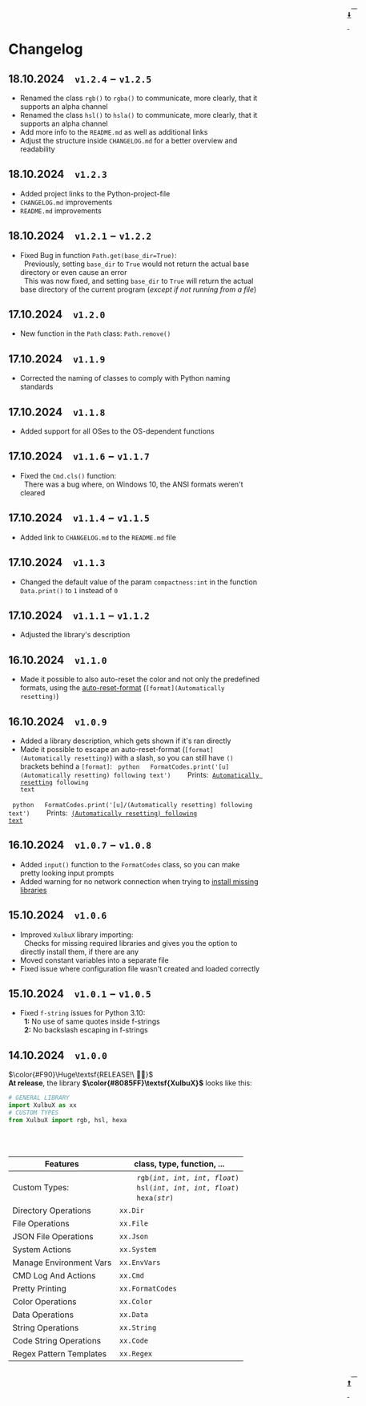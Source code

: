 <div id="top" style="width:45px; height:45px; right:10px; top:10px; position:absolute">
  <a href="#release"><abbr title="go to bottom" style="text-decoration:none">
    <div style="
      font-size: 2em;
      font-weight: bold;
      background: #88889845;
      border-radius: 0.2em;
      text-align: center;
      justify-content: center;
    ">🠫</div>
  </abbr></a>
</div>


# <b>Changelog</b><br>


## 18.10.2024 `v1.2.4` − `v1.2.5`
* Renamed the class `rgb()` to `rgba()` to communicate, more clearly, that it supports an alpha channel
* Renamed the class `hsl()` to `hsla()` to communicate, more clearly, that it supports an alpha channel
* Add more info to the `README.md` as well as additional links
* Adjust the structure inside `CHANGELOG.md` for a better overview and readability

## 18.10.2024 `v1.2.3`
* Added project links to the Python-project-file
* `CHANGELOG.md` improvements
* `README.md` improvements

## 18.10.2024 `v1.2.1` − `v1.2.2`
* Fixed Bug in function `Path.get(base_dir=True)`:<br>
  Previously, setting `base_dir` to `True` would not return the actual base directory or even cause an error<br>
  This was now fixed, and setting `base_dir` to `True` will return the actual base directory of the current program (*except if not running from a file*)

## 17.10.2024 `v1.2.0`
* New function in the `Path` class: `Path.remove()`

## 17.10.2024 `v1.1.9`
* Corrected the naming of classes to comply with Python naming standards

## 17.10.2024 `v1.1.8`
* Added support for all OSes to the OS-dependent functions

## 17.10.2024 `v1.1.6` − `v1.1.7`
* Fixed the `Cmd.cls()` function:<br>
  There was a bug where, on Windows 10, the ANSI formats weren't cleared

## 17.10.2024 `v1.1.4` − `v1.1.5`
* Added link to `CHANGELOG.md` to the `README.md` file

## 17.10.2024 `v1.1.3`
* Changed the default value of the param `compactness:int` in the function `Data.print()` to `1` instead of `0`

## 17.10.2024 `v1.1.1` − `v1.1.2`
* Adjusted the library's description

## 16.10.2024 `v1.1.0`
* Made it possible to also auto-reset the color and not only the predefined formats, using the [auto-reset-format](#auto-reset-format) (`[format](Automatically resetting)`)

## 16.10.2024 `v1.0.9`
* Added a library description, which gets shown if it's ran directly
* Made it possible to escape an <span id="auto-reset-format">auto-reset-format</span> (`[format](Automatically resetting)`) with a slash, so you can still have `()` brackets behind a `[format]`:
  ```python
  FormatCodes.print('[u](Automatically resetting) following text')
  ```
  Prints:  <code><u>Automatically resetting</u> following text</code>

  ```python
  FormatCodes.print('[u]/(Automatically resetting) following text')
  ```
  Prints:  <code><u>(Automatically resetting) following text</u></code>

## 16.10.2024 `v1.0.7` − `v1.0.8`
* Added `input()` function to the `FormatCodes` class, so you can make pretty looking input prompts
* Added warning for no network connection when trying to [install missing libraries](#improved-lib-importing)

## 15.10.2024 `v1.0.6`
* <span id="improved-lib-importing">Improved `XulbuX` library importing:</span><br>
  Checks for missing required libraries and gives you the option to directly install them, if there are any
* Moved constant variables into a separate file
* Fixed issue where configuration file wasn't created and loaded correctly

## 15.10.2024 `v1.0.1` − `v1.0.5`
* Fixed `f-string` issues for Python 3.10:<br>
  **1:** No use of same quotes inside f-strings<br>
  **2:** No backslash escaping in f-strings

## <span id="release" />14.10.2024 `v1.0.0`
$\color{#F90}\Huge\textsf{RELEASE!\ 🤩🎉}$<br>
**At release**, the library **$\color{#8085FF}\textsf{XulbuX}$** looks like this:
```python
# GENERAL LIBRARY
import XulbuX as xx
# CUSTOM TYPES
from XulbuX import rgb, hsl, hexa
```
<table>
  <thead>
    <tr>
      <th>Features</th>
      <th>class, type, function, ...</th>
    </tr>
  </thead>
  <tbody>
    <tr>
      <td>Custom Types:</td>
      <td>
        <code>rgb(<em>int</em>, <em>int</em>, <em>int</em>, <em>float</em>)</code><br>
        <code>hsl(<em>int</em>, <em>int</em>, <em>int</em>, <em>float</em>)</code><br>
        <code>hexa(<em>str</em>)</code>
      </td>
    </tr><tr>
      <td>Directory Operations</td>
      <td><code>xx.Dir</code></td>
    </tr><tr>
      <td>File Operations</td>
      <td><code>xx.File</code></td>
    </tr><tr>
      <td>JSON File Operations</td>
      <td><code>xx.Json</code></td>
    </tr><tr>
      <td>System Actions</td>
      <td><code>xx.System</code></td>
    </tr><tr>
      <td>Manage Environment Vars</td>
      <td><code>xx.EnvVars</code></td>
    </tr><tr>
      <td>CMD Log And Actions</td>
      <td><code>xx.Cmd</code></td>
    </tr><tr>
      <td>Pretty Printing</td>
      <td><code>xx.FormatCodes</code></td>
    </tr><tr>
      <td>Color Operations</td>
      <td><code>xx.Color</code></td>
    </tr><tr>
      <td>Data Operations</td>
      <td><code>xx.Data</code></td>
    </tr><tr>
      <td>String Operations</td>
      <td><code>xx.String</code></td>
    </tr><tr>
      <td>Code String Operations</td>
      <td><code>xx.Code</code></td>
    </tr><tr>
      <td>Regex Pattern Templates</td>
      <td><code>xx.Regex</code></td>
    </tr>
  </tbody>
</table>


<div id="bottom" style="width:45px; height:45px; right:10px; position:absolute">
  <a href="#top"><abbr title="go to top" style="text-decoration:none">
    <div style="
      font-size: 2em;
      font-weight: bold;
      background: #88889845;
      border-radius: 0.2em;
      text-align: center;
      justify-content: center;
    ">🠩</div>
  </abbr></a>
</div>
